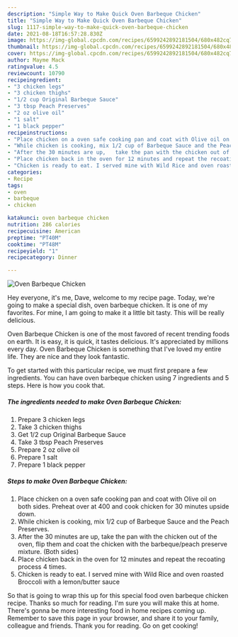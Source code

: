 ```yaml
---
description: "Simple Way to Make Quick Oven Barbeque Chicken"
title: "Simple Way to Make Quick Oven Barbeque Chicken"
slug: 1117-simple-way-to-make-quick-oven-barbeque-chicken
date: 2021-08-18T16:57:28.830Z
image: https://img-global.cpcdn.com/recipes/6599242892181504/680x482cq70/oven-barbeque-chicken-recipe-main-photo.jpg
thumbnail: https://img-global.cpcdn.com/recipes/6599242892181504/680x482cq70/oven-barbeque-chicken-recipe-main-photo.jpg
cover: https://img-global.cpcdn.com/recipes/6599242892181504/680x482cq70/oven-barbeque-chicken-recipe-main-photo.jpg
author: Mayme Mack
ratingvalue: 4.5
reviewcount: 10790
recipeingredient:
- "3 chicken legs"
- "3 chicken thighs"
- "1/2 cup Original Barbeque Sauce"
- "3 tbsp Peach Preserves"
- "2 oz olive oil"
- "1 salt"
- "1 black pepper"
recipeinstructions:
- "Place chicken on a oven safe cooking pan and coat with Olive oil on both sides. Preheat over at 400 and cook chicken for 30 minutes upside down."
- "While chicken is cooking, mix 1/2 cup of Barbeque Sauce and the Peach Preserves."
- "After the 30 minutes are up,   take the pan with the chicken out of the oven, flip them and coat the chicken with the barbeque/peach preserve mixture. (Both sides)"
- "Place chicken back in the oven for 12 minutes and repeat the recoating process 4 times."
- "Chicken is ready to eat. I served mine with Wild Rice and oven roasted Broccoli with a lemon/butter sauce"
categories:
- Recipe
tags:
- oven
- barbeque
- chicken

katakunci: oven barbeque chicken 
nutrition: 286 calories
recipecuisine: American
preptime: "PT40M"
cooktime: "PT48M"
recipeyield: "1"
recipecategory: Dinner

---
```



![Oven Barbeque Chicken](https://img-global.cpcdn.com/recipes/6599242892181504/680x482cq70/oven-barbeque-chicken-recipe-main-photo.jpg)

Hey everyone, it's me, Dave, welcome to my recipe page. Today, we're going to make a special dish, oven barbeque chicken. It is one of my favorites. For mine, I am going to make it a little bit tasty. This will be really delicious.

Oven Barbeque Chicken is one of the most favored of recent trending foods on earth. It is easy, it is quick, it tastes delicious. It's appreciated by millions every day. Oven Barbeque Chicken is something that I've loved my entire life. They are nice and they look fantastic.




To get started with this particular recipe, we must first prepare a few ingredients. You can have oven barbeque chicken using 7 ingredients and 5 steps. Here is how you cook that.

<!--inarticleads1-->

##### The ingredients needed to make Oven Barbeque Chicken:

1. Prepare 3 chicken legs
1. Take 3 chicken thighs
1. Get 1/2 cup Original Barbeque Sauce
1. Take 3 tbsp Peach Preserves
1. Prepare 2 oz olive oil
1. Prepare 1 salt
1. Prepare 1 black pepper




<!--inarticleads2-->

##### Steps to make Oven Barbeque Chicken:

1. Place chicken on a oven safe cooking pan and coat with Olive oil on both sides. Preheat over at 400 and cook chicken for 30 minutes upside down.
1. While chicken is cooking, mix 1/2 cup of Barbeque Sauce and the Peach Preserves.
1. After the 30 minutes are up,   take the pan with the chicken out of the oven, flip them and coat the chicken with the barbeque/peach preserve mixture. (Both sides)
1. Place chicken back in the oven for 12 minutes and repeat the recoating process 4 times.
1. Chicken is ready to eat. I served mine with Wild Rice and oven roasted Broccoli with a lemon/butter sauce




So that is going to wrap this up for this special food oven barbeque chicken recipe. Thanks so much for reading. I'm sure you will make this at home. There's gonna be more interesting food in home recipes coming up. Remember to save this page in your browser, and share it to your family, colleague and friends. Thank you for reading. Go on get cooking!

